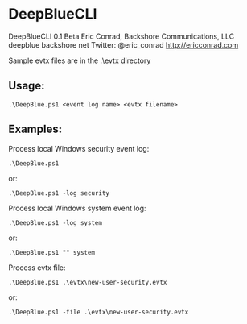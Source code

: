 # DeepBlueCLI

DeepBlueCLI 0.1 Beta
Eric Conrad, Backshore Communications, LLC
deepblue <at> backshore <dot> net
Twitter: @eric_conrad
http://ericconrad.com

Sample evtx files are in the .\evtx directory

## Usage:


`.\DeepBlue.ps1 <event log name> <evtx filename>`

## Examples:

Process local Windows security event log:

`.\DeepBlue.ps1`

or:

`.\DeepBlue.ps1 -log security`

Process local Windows system event log:

`.\DeepBlue.ps1 -log system`

or:

`.\DeepBlue.ps1 "" system`

Process evtx file:

`.\DeepBlue.ps1 .\evtx\new-user-security.evtx`

or:

`.\DeepBlue.ps1 -file .\evtx\new-user-security.evtx`

